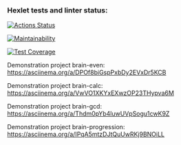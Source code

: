 ### Hexlet tests and linter status:
[![Actions Status](https://github.com/Oksana1992-hash/frontend-project-44/actions/workflows/hexlet-check.yml/badge.svg)](https://github.com/Oksana1992-hash/frontend-project-44/actions)

[![Maintainability](https://api.codeclimate.com/v1/badges/4c844a72ebce269563cd/maintainability)](https://codeclimate.com/github/Oksana1992-hash/frontend-project-44/maintainability)

[![Test Coverage](https://api.codeclimate.com/v1/badges/4c844a72ebce269563cd/test_coverage)](https://codeclimate.com/github/Oksana1992-hash/frontend-project-44/test_coverage)

Demonstration project brain-even: https://asciinema.org/a/DPOf8biGspPxbDy2EVxDr5KCB

Demonstration project brain-calc: https://asciinema.org/a/VwVO1XKYxEXwzOP23THypva6M

Demonstration project brain-gcd: https://asciinema.org/a/Thdm0pYb4luwUVpSogu1cwK9Z

Demonstration project brain-progression: https://asciinema.org/a/IPqA5mtzDJtQuUwRKj9BNOiLL
